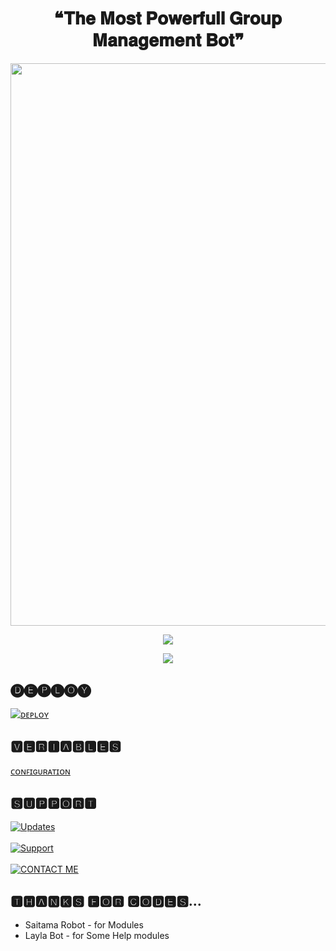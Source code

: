 <h1 align = "center"> ❝𝐓𝐡𝐞 𝐌𝐨𝐬𝐭 𝐏𝐨𝐰𝐞𝐫𝐟𝐮𝐥𝐥 𝐆𝐫𝐨𝐮𝐩 𝐌𝐚𝐧𝐚𝐠𝐞𝐦𝐞𝐧𝐭 𝐁𝐨𝐭❞ </h1>


<p align = "center"><a herf = "https://t.me/QueenAlishaRobot" alt = "Zaid"><img src = "https://telegra.ph/file/bbf4d14a7fae23ac203fa.jpg" width = "900"></a></p>

<p align = "center">
<a href = "https://python.org">
<img src = "https://forthebadge.com/images/badges/made-with-python.svg">
</p>
</a>

<p align = "center">
<a href = "https://github.com/AbhumanyuXMusic/AlishaManagement">
<img src = "https://forthebadge.com/images/badges/open-source.svg">
</p>
</a>



## 🅓🅔🅟🅛🅞🅨
[![ᴅᴇᴘʟᴏʏ](https://www.herokucdn.com/deploy/button.svg)](https://heroku.com/deploy?template=https://github.com/AbhumanyuXMusic/AlishaManagement)


## 🆅🅴🆁🅸🅰🅱🅻🅴🆂
[ᴄᴏɴꜰɪɢᴜʀᴀᴛɪᴏɴ](https://github.com/AbhumanyuXMusic/AlishaManagement/blob/master/Configuration)

## 🆂🆄🅿🅿🅾🆁🆃
[![Updates](https://img.shields.io/badge/Alisha-channel-red?style=for-the-badge&logo=telegram)](https://t.me/AlishaSupport)</br></br>
[![Support](https://img.shields.io/badge/Alisha-Group-red?style=for-the-badge&logo=telegram)](https://t.me/Shayri_Music_Lovers)</br></br>
[![CONTACT ME](https://img.shields.io/badge/Abhimanyu-Contact%20Me-informational)](https://t.me/Venom_Hai_Hum)

## 🆃🅷🅰🅽🅺🆂 🅵🅾🆁 🅲🅾🅳🅴🆂...

 - Saitama Robot - for Modules
 - Layla Bot - for Some Help modules


